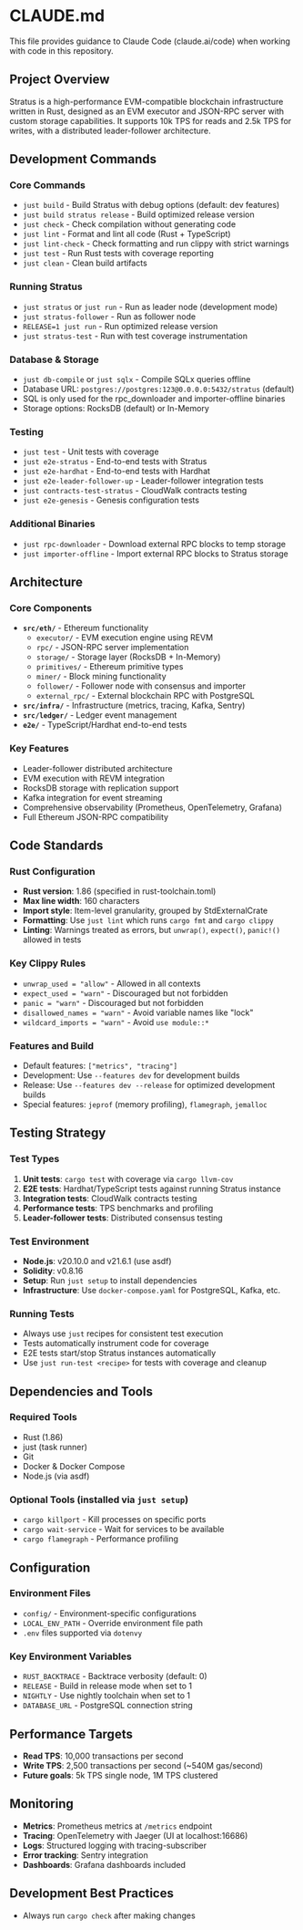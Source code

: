 # CLAUDE.md

This file provides guidance to Claude Code (claude.ai/code) when working with code in this repository.

## Project Overview

Stratus is a high-performance EVM-compatible blockchain infrastructure written in Rust, designed as an EVM executor and JSON-RPC server with custom storage capabilities. It supports 10k TPS for reads and 2.5k TPS for writes, with a distributed leader-follower architecture.

## Development Commands

### Core Commands
- `just build` - Build Stratus with debug options (default: dev features)
- `just build stratus release` - Build optimized release version
- `just check` - Check compilation without generating code
- `just lint` - Format and lint all code (Rust + TypeScript)
- `just lint-check` - Check formatting and run clippy with strict warnings
- `just test` - Run Rust tests with coverage reporting
- `just clean` - Clean build artifacts

### Running Stratus
- `just stratus` or `just run` - Run as leader node (development mode)
- `just stratus-follower` - Run as follower node
- `RELEASE=1 just run` - Run optimized release version
- `just stratus-test` - Run with test coverage instrumentation

### Database & Storage
- `just db-compile` or `just sqlx` - Compile SQLx queries offline
- Database URL: `postgres://postgres:123@0.0.0.0:5432/stratus` (default)
- SQL is only used for the rpc_downloader and importer-offline binaries
- Storage options: RocksDB (default) or In-Memory

### Testing
- `just test` - Unit tests with coverage
- `just e2e-stratus` - End-to-end tests with Stratus
- `just e2e-hardhat` - End-to-end tests with Hardhat
- `just e2e-leader-follower-up` - Leader-follower integration tests
- `just contracts-test-stratus` - CloudWalk contracts testing
- `just e2e-genesis` - Genesis configuration tests

### Additional Binaries
- `just rpc-downloader` - Download external RPC blocks to temp storage
- `just importer-offline` - Import external RPC blocks to Stratus storage

## Architecture

### Core Components
- **`src/eth/`** - Ethereum functionality
  - `executor/` - EVM execution engine using REVM
  - `rpc/` - JSON-RPC server implementation
  - `storage/` - Storage layer (RocksDB + In-Memory)
  - `primitives/` - Ethereum primitive types
  - `miner/` - Block mining functionality
  - `follower/` - Follower node with consensus and importer
  - `external_rpc/` - External blockchain RPC with PostgreSQL
- **`src/infra/`** - Infrastructure (metrics, tracing, Kafka, Sentry)
- **`src/ledger/`** - Ledger event management
- **`e2e/`** - TypeScript/Hardhat end-to-end tests

### Key Features
- Leader-follower distributed architecture
- EVM execution with REVM integration
- RocksDB storage with replication support
- Kafka integration for event streaming
- Comprehensive observability (Prometheus, OpenTelemetry, Grafana)
- Full Ethereum JSON-RPC compatibility

## Code Standards

### Rust Configuration
- **Rust version**: 1.86 (specified in rust-toolchain.toml)
- **Max line width**: 160 characters
- **Import style**: Item-level granularity, grouped by StdExternalCrate
- **Formatting**: Use `just lint` which runs `cargo fmt` and `cargo clippy`
- **Linting**: Warnings treated as errors, but `unwrap()`, `expect()`, `panic!()` allowed in tests

### Key Clippy Rules
- `unwrap_used = "allow"` - Allowed in all contexts
- `expect_used = "warn"` - Discouraged but not forbidden
- `panic = "warn"` - Discouraged but not forbidden
- `disallowed_names = "warn"` - Avoid variable names like "lock"
- `wildcard_imports = "warn"` - Avoid `use module::*`

### Features and Build
- Default features: `["metrics", "tracing"]`
- Development: Use `--features dev` for development builds
- Release: Use `--features dev --release` for optimized development builds
- Special features: `jeprof` (memory profiling), `flamegraph`, `jemalloc`

## Testing Strategy

### Test Types
1. **Unit tests**: `cargo test` with coverage via `cargo llvm-cov`
2. **E2E tests**: Hardhat/TypeScript tests against running Stratus instance
3. **Integration tests**: CloudWalk contracts testing
4. **Performance tests**: TPS benchmarks and profiling
5. **Leader-follower tests**: Distributed consensus testing

### Test Environment
- **Node.js**: v20.10.0 and v21.6.1 (use asdf)
- **Solidity**: v0.8.16
- **Setup**: Run `just setup` to install dependencies
- **Infrastructure**: Use `docker-compose.yaml` for PostgreSQL, Kafka, etc.

### Running Tests
- Always use `just` recipes for consistent test execution
- Tests automatically instrument code for coverage
- E2E tests start/stop Stratus instances automatically
- Use `just run-test <recipe>` for tests with coverage and cleanup

## Dependencies and Tools

### Required Tools
- Rust (1.86)
- just (task runner)
- Git
- Docker & Docker Compose
- Node.js (via asdf)

### Optional Tools (installed via `just setup`)
- `cargo killport` - Kill processes on specific ports
- `cargo wait-service` - Wait for services to be available
- `cargo flamegraph` - Performance profiling

## Configuration

### Environment Files
- `config/` - Environment-specific configurations
- `LOCAL_ENV_PATH` - Override environment file path
- `.env` files supported via `dotenvy`

### Key Environment Variables
- `RUST_BACKTRACE` - Backtrace verbosity (default: 0)
- `RELEASE` - Build in release mode when set to 1
- `NIGHTLY` - Use nightly toolchain when set to 1
- `DATABASE_URL` - PostgreSQL connection string

## Performance Targets

- **Read TPS**: 10,000 transactions per second
- **Write TPS**: 2,500 transactions per second (~540M gas/second)
- **Future goals**: 5k TPS single node, 1M TPS clustered

## Monitoring

- **Metrics**: Prometheus metrics at `/metrics` endpoint
- **Tracing**: OpenTelemetry with Jaeger (UI at localhost:16686)
- **Logs**: Structured logging with tracing-subscriber
- **Error tracking**: Sentry integration
- **Dashboards**: Grafana dashboards included

## Development Best Practices

- Always run `cargo check` after making changes
